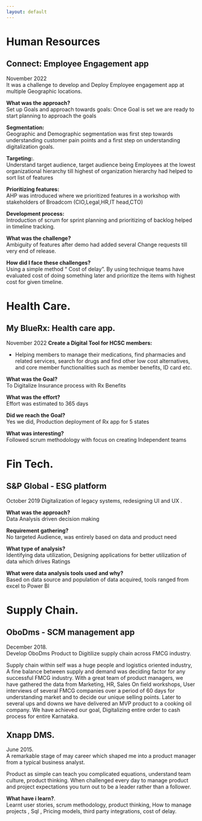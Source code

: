 ```yaml
---
layout: default
---
```


# Human Resources

## Connect: Employee Engagement app      
November 2022  
It was a challenge to develop and Deploy Employee engagement app at multiple Geographic locations.    

**What was the approach?**    
Set up Goals and approach towards goals:
Once Goal is set we are ready to start planning to approach the goals   

**Segmentation:**   
Geographic and Demographic segmentation was  first step towards understanding customer pain points and a first step on understanding digitalization goals.

**Targeting:**.   
Understand target audience, target audience being Employees at the lowest organizational hierarchy till highest of organization hierarchy had helped to sort list of features   

**Prioritizing features:**    
AHP was introduced where we prioritized features in a workshop with stakeholders of Broadcom (CIO,Legal,HR,IT head,CTO)    

**Development process:**   
Introduction of scrum for sprint planning and prioritizing of backlog helped in timeline tracking.   

**What was the challenge?**   
Ambiguity of features after demo had added several Change requests till very end of release.   

**How did I face these challenges?**   
Using a simple method “ Cost of delay”. By using technique teams have evaluated cost of doing something later and prioritize the items with highest cost for given timeline.   


# Health Care.       
        
## My BlueRx: Health care app.    
November 2022
**Create a Digital Tool for HCSC members:**   
* Helping members to manage their medications, find pharmacies and related services, search for drugs and find other low cost alternatives, and core member functionalities such as member benefits, ID card etc.      

**What was the Goal?**   
To Digitalize Insurance process with Rx Benefits   

**What was the effort?**   
Effort was estimated to 365 days    

**Did we reach the Goal?**   
Yes we did, Production deployment of Rx app for 5 states    

**What was interesting?**   
Followed scrum methodology with focus on creating Independent teams          
        

# Fin Tech.  
        
## S&P Global - ESG platform   
October 2019
Digitalization of legacy systems, redesigning UI and UX .

**What was the approach?**   
Data Analysis driven decision making      

**Requirement gathering?**   
No targeted Audience, was entirely based on data and product need   

**What type of analysis?**   
Identifying data utilization, Designing applications for better utilization of data which drives Ratings      

**What were data analysis tools used and why?**   
Based on data source and population of data acquired, tools ranged from excel to Power BI   
        

# Supply Chain.  

## OboDms - SCM management app    
December 2018.   
Develop OboDms Product to Digitilize supply chain across FMCG industry.    

Supply chain within self was a huge people and logistics oriented industry, A fine balance between supply and demand was deciding factor for any successful FMCG industry.
With a great team of product managers, we have gathered the data from Marketing, HR, Sales On field workshops, User interviews of several FMCG companies over a period of 60 days for understanding market and to decide our unique selling points. Later to several ups and downs we have delivered an MVP product to a cooking oil company. We have achieved our goal, Digitalizing entire order to cash process for entire Karnataka.    

## Xnapp DMS.  
June 2015.   
A remarkable stage of may career which shaped me into a product manager from a typical business analyst.   

Product as simple can teach you complicated equations, understand team culture, product thinking. When challenged every day to manage product and project expectations you turn out to be a leader rather than a follower.   

**What have i learn?**.   
Learnt user stories, scrum methodology, product thinking, How to manage projects , Sql , Pricing models, third party integrations, cost of delay.    
       
        
        
        
        
<!--         
Text can be **bold**, _italic_, or ~~strikethrough~~.

[Link to another page](./another-page.html).

There should be whitespace between paragraphs.

There should be whitespace between paragraphs. We recommend including a README, or a file with information about your project.

# Header 1

This is a normal paragraph following a header. GitHub is a code hosting platform for version control and collaboration. It lets you and others work together on projects from anywhere.

## Header 2

> This is a blockquote following a header.
>
> When something is important enough, you do it even if the odds are not in your favor.

### Header 3

```js
// Javascript code with syntax highlighting.
var fun = function lang(l) {
  dateformat.i18n = require('./lang/' + l)
  return true;
}
```

```ruby
# Ruby code with syntax highlighting
GitHubPages::Dependencies.gems.each do |gem, version|
  s.add_dependency(gem, "= #{version}")
end
```

#### Header 4

*   This is an unordered list following a header.
*   This is an unordered list following a header.
*   This is an unordered list following a header.

##### Header 5

1.  This is an ordered list following a header.
2.  This is an ordered list following a header.
3.  This is an ordered list following a header.

###### Header 6

| head1        | head two          | three |
|:-------------|:------------------|:------|
| ok           | good swedish fish | nice  |
| out of stock | good and plenty   | nice  |
| ok           | good `oreos`      | hmm   |
| ok           | good `zoute` drop | yumm  |

### There's a horizontal rule below this.

* * *

### Here is an unordered list:

*   Item foo
*   Item bar
*   Item baz
*   Item zip

### And an ordered list:

1.  Item one
1.  Item two
1.  Item three
1.  Item four

### And a nested list:

- level 1 item
  - level 2 item
  - level 2 item
    - level 3 item
    - level 3 item
- level 1 item
  - level 2 item
  - level 2 item
  - level 2 item
- level 1 item
  - level 2 item
  - level 2 item
- level 1 item

### Small image

![Octocat](https://github.githubassets.com/images/icons/emoji/octocat.png)

### Large image

![Branching](https://guides.github.com/activities/hello-world/branching.png)


### Definition lists can be used with HTML syntax.

<dl>
<dt>Name</dt>
<dd>Godzilla</dd>
<dt>Born</dt>
<dd>1952</dd>
<dt>Birthplace</dt>
<dd>Japan</dd>
<dt>Color</dt>
<dd>Green</dd>
</dl>

```
Long, single-line code blocks should not wrap. They should horizontally scroll if they are too long. This line should be long enough to demonstrate this.
```

```
The final element.
``` -->
